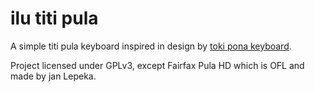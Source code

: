 # ilu titi pula

A simple titi pula keyboard inspired in design by [toki pona keyboard](https://github.com/timeopochin/tokiponakeyboard/).

Project licensed under GPLv3, except Fairfax Pula HD which is OFL and made by jan Lepeka.
